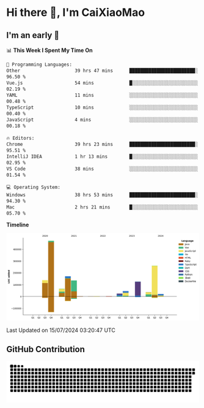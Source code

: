 # Hi there 👋, I'm CaiXiaoMao

## I'm an early 🐤
<!--START_SECTION:waka-->
📊 **This Week I Spent My Time On** 

```text
💬 Programming Languages: 
Other                    39 hrs 47 mins      ████████████████████████░   96.50 % 
Vue.js                   54 mins             █░░░░░░░░░░░░░░░░░░░░░░░░   02.19 % 
YAML                     11 mins             ░░░░░░░░░░░░░░░░░░░░░░░░░   00.48 % 
TypeScript               10 mins             ░░░░░░░░░░░░░░░░░░░░░░░░░   00.40 % 
JavaScript               4 mins              ░░░░░░░░░░░░░░░░░░░░░░░░░   00.18 % 

🔥 Editors: 
Chrome                   39 hrs 23 mins      ████████████████████████░   95.51 % 
IntelliJ IDEA            1 hr 13 mins        █░░░░░░░░░░░░░░░░░░░░░░░░   02.95 % 
VS Code                  38 mins             ░░░░░░░░░░░░░░░░░░░░░░░░░   01.54 % 

💻 Operating System: 
Windows                  38 hrs 53 mins      ████████████████████████░   94.30 % 
Mac                      2 hrs 21 mins       █░░░░░░░░░░░░░░░░░░░░░░░░   05.70 % 
```

**Timeline**

![Lines of Code chart](https://raw.githubusercontent.com/caixiaomao/caixiaomao/main/assets/bar_graph.png)


 Last Updated on 15/07/2024 03:20:47 UTC
<!--END_SECTION:waka-->

## GitHub Contribution
<picture>
  <source media="(prefers-color-scheme: dark)" srcset="/dist/snake/github-contribution-grid-snake-dark.svg" />
  <source media="(prefers-color-scheme: light)" srcset="/dist/snake/github-contribution-grid-snake.svg" />
  <img alt="github contribution grid snake animation" src="/dist/snake/github-contribution-grid-snake.svg" />
</picture>
